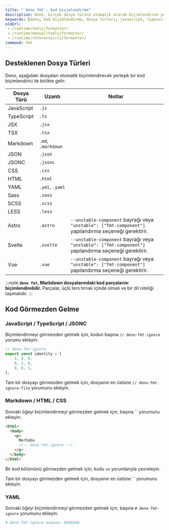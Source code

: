```yaml
---
title: "`deno fmt`, kod biçimlendirme"
description: Deno, birçok dosya türünü otomatik olarak biçimlendiren yerleşik bir kod biçimlendirici sunar. Bu içerik, desteklenen dosya türleri ve biçimlendirmeyi göz ardı etme yöntemleri hakkında bilgi vermektedir.
keywords: [deno, kod biçimlendirme, dosya türleri, javascript, typescript, markdown, formatter]
oldUrl:
 - /runtime/tools/formatter/
 - /runtime/manual/tools/formatter/
 - /runtime/reference/cli/formatter/
command: fmt
---
```


## Desteklenen Dosya Türleri

Deno, aşağıdaki dosyaları otomatik biçimlendirecek yerleşik bir kod biçimlendirici ile birlikte gelir:

| Dosya Türü  | Uzantı          | Notlar                                                                                  |
| ----------- | ---------------- | -------------------------------------------------------------------------------------- |
| JavaScript  | `.js`            |                                                                                        |
| TypeScript  | `.ts`            |                                                                                        |
| JSX         | `.jsx`           |                                                                                        |
| TSX         | `.tsx`           |                                                                                        |
| Markdown     | `.md`, `.markdown` |                                                                                        |
| JSON        | `.json`         |                                                                                        |
| JSONC       | `.jsonc`        |                                                                                        |
| CSS         | `.css`           |                                                                                        |
| HTML        | `.html`          |                                                                                        |
| YAML        | `.yml`, `.yaml`  |                                                                                        |
| Sass        | `.sass`          |                                                                                        |
| SCSS        | `.scss`          |                                                                                        |
| LESS        | `.less`          |                                                                                        |
| Astro       | `.astro`         | `--unstable-component` bayrağı veya `"unstable": ["fmt-component"]` yapılandırma seçeneği gerektirir. |
| Svelte      | `.svelte`        | `--unstable-component` bayrağı veya `"unstable": ["fmt-component"]` yapılandırma seçeneği gerektirir. |
| Vue         | `.vue`           | `--unstable-component` bayrağı veya `"unstable": ["fmt-component"]` yapılandırma seçeneği gerektirir. |

:::note
**`deno fmt`, Markdown dosyalarındaki kod parçalarını biçimlendirebilir.** Parçalar, üçlü ters tırnak içinde olmalı ve bir dil niteliği taşımalıdır.
:::

## Kod Görmezden Gelme

### JavaScript / TypeScript / JSONC

Biçimlendirmeyi görmezden gelmek için, kodun başına `// deno-fmt-ignore` yorumu ekleyin:

```ts
// deno-fmt-ignore
export const identity = [
    1, 0, 0,
    0, 1, 0,
    0, 0, 1,
];
```

Tam bir dosyayı görmezden gelmek için, dosyanın en üstüne `// deno-fmt-ignore-file` yorumunu ekleyin.

### Markdown / HTML / CSS

Sonraki öğeyi biçimlendirmeyi görmezden gelmek için, başına `` yorumunu ekleyin:

```html
<html>
  <body>
    <p>
      Merhaba
      <!-- deno-fmt-ignore -->
    </p>
  </body>
</html>
```

Bir kod bölümünü görmezden gelmek için, kodu `` ve `` yorumlarıyla çevreleyin.

Tam bir dosyayı görmezden gelmek için, dosyanın en üstüne `` yorumunu ekleyin.

### YAML

Sonraki öğeyi biçimlendirmeyi görmezden gelmek için, başına `# deno-fmt-ignore` yorumunu ekleyin:

```yaml
# deno-fmt-ignore aaaaaa: bbbbbbb
```
